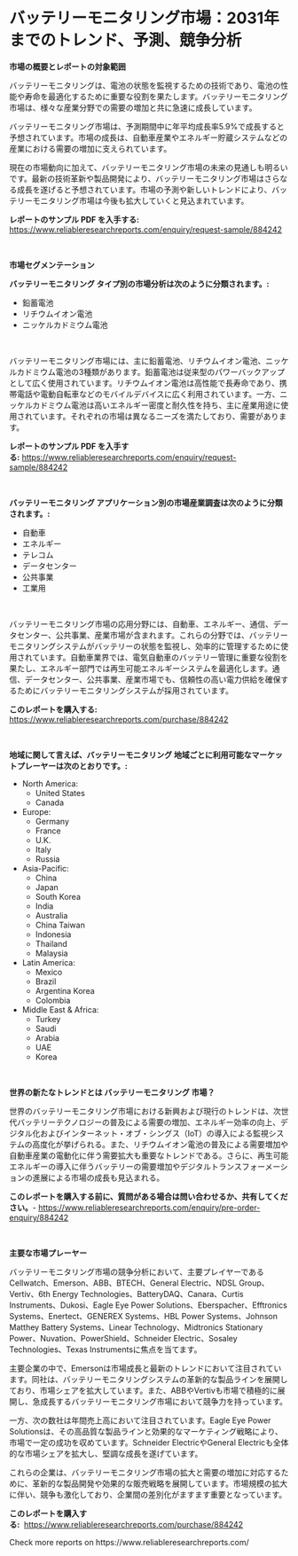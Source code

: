 <p><h1>バッテリーモニタリング市場：2031年までのトレンド、予測、競争分析</h1></p><p><strong>市場の概要とレポートの対象範囲</strong></p>
<p><p>バッテリーモニタリングは、電池の状態を監視するための技術であり、電池の性能や寿命を最適化するために重要な役割を果たします。バッテリーモニタリング市場は、様々な産業分野での需要の増加と共に急速に成長しています。</p><p>バッテリーモニタリング市場は、予測期間中に年平均成長率5.9%で成長すると予想されています。市場の成長は、自動車産業やエネルギー貯蔵システムなどの産業における需要の増加に支えられています。</p><p>現在の市場動向に加えて、バッテリーモニタリング市場の未来の見通しも明るいです。最新の技術革新や製品開発により、バッテリーモニタリング市場はさらなる成長を遂げると予想されています。市場の予測や新しいトレンドにより、バッテリーモニタリング市場は今後も拡大していくと見込まれています。</p></p>
<p><strong>レポートのサンプル PDF を入手する:</strong> <a href="https://www.reliableresearchreports.com/enquiry/request-sample/884242">https://www.reliableresearchreports.com/enquiry/request-sample/884242</a></p>
<p>&nbsp;</p>
<p><strong>市場セグメンテーション</strong></p>
<p><strong>バッテリーモニタリング タイプ別の市場分析は次のように分類されます。:</strong></p>
<p><ul><li>鉛蓄電池</li><li>リチウムイオン電池</li><li>ニッケルカドミウム電池</li></ul></p>
<p>&nbsp;</p>
<p><p>バッテリーモニタリング市場には、主に鉛蓄電池、リチウムイオン電池、ニッケルカドミウム電池の3種類があります。鉛蓄電池は従来型のパワーバックアップとして広く使用されています。リチウムイオン電池は高性能で長寿命であり、携帯電話や電動自転車などのモバイルデバイスに広く利用されています。一方、ニッケルカドミウム電池は高いエネルギー密度と耐久性を持ち、主に産業用途に使用されています。それぞれの市場は異なるニーズを満たしており、需要があります。</p></p>
<p><strong>レポートのサンプル PDF を入手する:</strong>&nbsp;<a href="https://www.reliableresearchreports.com/enquiry/request-sample/884242">https://www.reliableresearchreports.com/enquiry/request-sample/884242</a></p>
<p>&nbsp;</p>
<p><strong> バッテリーモニタリング アプリケーション別の市場産業調査は次のように分類されます。:</strong></p>
<p><ul><li>自動車</li><li>エネルギー</li><li>テレコム</li><li>データセンター</li><li>公共事業</li><li>工業用</li></ul></p>
<p>&nbsp;</p>
<p><p>バッテリーモニタリング市場の応用分野には、自動車、エネルギー、通信、データセンター、公共事業、産業市場が含まれます。これらの分野では、バッテリーモニタリングシステムがバッテリーの状態を監視し、効率的に管理するために使用されています。自動車業界では、電気自動車のバッテリー管理に重要な役割を果たし、エネルギー部門では再生可能エネルギーシステムを最適化します。通信、データセンター、公共事業、産業市場でも、信頼性の高い電力供給を確保するためにバッテリーモニタリングシステムが採用されています。</p></p>
<p><strong>このレポートを購入する:</strong>&nbsp; <a href="https://www.reliableresearchreports.com/purchase/884242">https://www.reliableresearchreports.com/purchase/884242</a></p>
<p>&nbsp;</p>
<p><strong>地域に関して言えば、バッテリーモニタリング 地域ごとに利用可能なマーケットプレーヤーは次のとおりです。:</strong></p>
<p><ul>
    <li>
        North America:
        <ul>
            <li>United States</li>
            <li>Canada</li>
        </ul>
    </li>
    <li>
        Europe:
        <ul>
            <li>Germany</li>
            <li>France</li>
            <li>U.K.</li>
            <li>Italy</li>
            <li>Russia</li>
        </ul>
    </li>
    <li>
        Asia-Pacific:
        <ul>
            <li>China</li>
            <li>Japan</li>
            <li>South Korea</li>
            <li>India</li>
            <li>Australia</li>
            <li>China Taiwan</li>
            <li>Indonesia</li>
            <li>Thailand</li>
            <li>Malaysia</li>
        </ul>
    </li>
    <li>
        Latin America:
        <ul>
            <li>Mexico</li>
            <li>Brazil</li>
            <li>Argentina Korea</li>
            <li>Colombia</li>
        </ul>
    </li>
    <li>
        Middle East & Africa:
        <ul>
            <li>Turkey</li>
            <li>Saudi</li>
            <li>Arabia</li>
            <li>UAE</li>
            <li>Korea</li>
        </ul>
    </li>
    </ul></p>
<p>&nbsp;</p>
<p><strong>世界の新たなトレンドとは バッテリーモニタリング 市場？</strong></p>
<p><p>世界のバッテリーモニタリング市場における新興および現行のトレンドは、次世代バッテリーテクノロジーの普及による需要の増加、エネルギー効率の向上、デジタル化およびインターネット・オブ・シングス（IoT）の導入による監視システムの高度化が挙げられる。また、リチウムイオン電池の普及による需要増加や自動車産業の電動化に伴う需要拡大も重要なトレンドである。さらに、再生可能エネルギーの導入に伴うバッテリーの需要増加やデジタルトランスフォーメーションの進展による市場の成長も見込まれる。</p></p>
<p><strong>このレポートを購入する前に、質問がある場合は問い合わせるか、共有してください。</strong>- <a href="https://www.reliableresearchreports.com/enquiry/pre-order-enquiry/884242">https://www.reliableresearchreports.com/enquiry/pre-order-enquiry/884242</a></p>
<p>&nbsp;</p>
<p><strong>主要な市場プレーヤー</strong></p>
<p><p>バッテリーモニタリング市場の競争分析において、主要プレイヤーであるCellwatch、Emerson、ABB、BTECH、General Electric、NDSL Group、Vertiv、6th Energy Technologies、BatteryDAQ、Canara、Curtis Instruments、Dukosi、Eagle Eye Power Solutions、Eberspacher、Efftronics Systems、Enertect、GENEREX Systems、HBL Power Systems、Johnson Matthey Battery Systems、Linear Technology、Midtronics Stationary Power、Nuvation、PowerShield、Schneider Electric、Sosaley Technologies、Texas Instrumentsに焦点を当てます。</p><p>主要企業の中で、Emersonは市場成長と最新のトレンドにおいて注目されています。同社は、バッテリーモニタリングシステムの革新的な製品ラインを展開しており、市場シェアを拡大しています。また、ABBやVertivも市場で積極的に展開し、急成長するバッテリーモニタリング市場において競争力を持っています。</p><p>一方、次の数社は年間売上高において注目されています。Eagle Eye Power Solutionsは、その高品質な製品ラインと効果的なマーケティング戦略により、市場で一定の成功を収めています。Schneider ElectricやGeneral Electricも全体的な市場シェアを拡大し、堅調な成長を遂げています。</p><p>これらの企業は、バッテリーモニタリング市場の拡大と需要の増加に対応するために、革新的な製品開発や効果的な販売戦略を展開しています。市場規模の拡大に伴い、競争も激化しており、企業間の差別化がますます重要となっています。</p></p>
<p><strong>このレポートを購入する:</strong>&nbsp;&nbsp;<a href="https://www.reliableresearchreports.com/purchase/884242">https://www.reliableresearchreports.com/purchase/884242</a></p>
<p>Check more reports on https://www.reliableresearchreports.com/</p>
